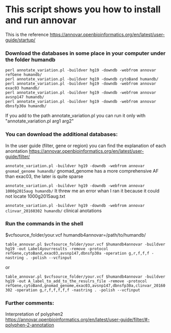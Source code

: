 
# This script shows you how to install and run annovar

 This is the reference  https://annovar.openbioinformatics.org/en/latest/user-guide/startup/


### Download the databases in some place in your computer under the folder humandb

```
perl annotate_variation.pl -buildver hg19 -downdb -webfrom annovar refGene humandb/
perl annotate_variation.pl -buildver hg19 -downdb cytoBand humandb/
perl annotate_variation.pl -buildver hg19 -downdb -webfrom annovar exac03 humandb/
perl annotate_variation.pl -buildver hg19 -downdb -webfrom annovar avsnp147 humandb/
perl annotate_variation.pl -buildver hg19 -downdb -webfrom annovar dbnsfp30a humandb/  
```
If you add to the path annotate_variation.pl you can run it only with "annotate_variation.pl arg1 arg2"  


### You can download the additional databases:  
In the user guide (filter, gene or region) you can find the explanation of each anontation https://annovar.openbioinformatics.org/en/latest/user-guide/filter/  

```annotate_variation.pl -buildver hg19 -downdb -webfrom annovar gnomad_genome humandb/``` gnomad_genome has a more comprehensive AF than exac03, the later is quite sparse   

```annotate_variation.pl -buildver hg19 -downdb -webfrom annovar 1000g2015aug humandb/``` It threw me an error whan I ran it because it could not locate 1000g2015aug.txt   

```annotate_variation.pl -buildver hg19 -downdb -webfrom annovar clinvar_20160302 humandb/``` clinical anotations   

### Run the commands in the shell

$vcfsource_folder/your.vcf
humandb4annovar=/path/to/humandb/

```table_annovar.pl $vcfsource_folder/your.vcf $humandb4annovar -buildver hg19 -out Label4yourresults -remove -protocol refGene,cytoBand,exac03,avsnp147,dbnsfp30a -operation g,r,f,f,f -nastring . -polish --vcfinput```

or 

```table_annovar.pl $vcfsource_folder/your.vcf $humandb4annovar -buildver hg19 -out A_label_to_add_to_the_resulrs_file -remove -protocol refGene,cytoBand,gnomad_genome,exac03,avsnp147,dbnsfp30a,clinvar_20160302 -operation g,r,f,f,f,f,f -nastring . -polish --vcfinput```

### Further comments:

 Interpretation of polyphen2 https://annovar.openbioinformatics.org/en/latest/user-guide/filter/#-polyphen-2-annotation

